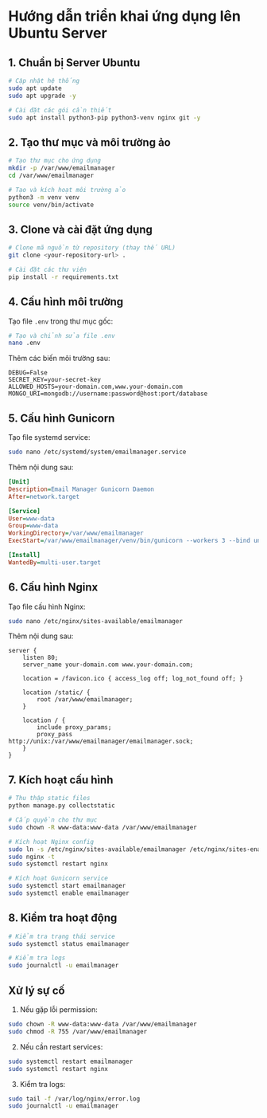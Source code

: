 # Hướng dẫn triển khai ứng dụng lên Ubuntu Server

## 1. Chuẩn bị Server Ubuntu

```bash
# Cập nhật hệ thống
sudo apt update
sudo apt upgrade -y

# Cài đặt các gói cần thiết
sudo apt install python3-pip python3-venv nginx git -y
```

## 2. Tạo thư mục và môi trường ảo

```bash
# Tạo thư mục cho ứng dụng
mkdir -p /var/www/emailmanager
cd /var/www/emailmanager

# Tạo và kích hoạt môi trường ảo
python3 -m venv venv
source venv/bin/activate
```

## 3. Clone và cài đặt ứng dụng

```bash
# Clone mã nguồn từ repository (thay thế URL)
git clone <your-repository-url> .

# Cài đặt các thư viện
pip install -r requirements.txt
```

## 4. Cấu hình môi trường

Tạo file `.env` trong thư mục gốc:

```bash
# Tạo và chỉnh sửa file .env
nano .env
```

Thêm các biến môi trường sau:

```
DEBUG=False
SECRET_KEY=your-secret-key
ALLOWED_HOSTS=your-domain.com,www.your-domain.com
MONGO_URI=mongodb://username:password@host:port/database
```

## 5. Cấu hình Gunicorn

Tạo file systemd service:

```bash
sudo nano /etc/systemd/system/emailmanager.service
```

Thêm nội dung sau:

```ini
[Unit]
Description=Email Manager Gunicorn Daemon
After=network.target

[Service]
User=www-data
Group=www-data
WorkingDirectory=/var/www/emailmanager
ExecStart=/var/www/emailmanager/venv/bin/gunicorn --workers 3 --bind unix:/var/www/emailmanager/emailmanager.sock WebDjango.wsgi:application

[Install]
WantedBy=multi-user.target
```

## 6. Cấu hình Nginx

Tạo file cấu hình Nginx:

```bash
sudo nano /etc/nginx/sites-available/emailmanager
```

Thêm nội dung sau:

```nginx
server {
    listen 80;
    server_name your-domain.com www.your-domain.com;

    location = /favicon.ico { access_log off; log_not_found off; }
    
    location /static/ {
        root /var/www/emailmanager;
    }

    location / {
        include proxy_params;
        proxy_pass http://unix:/var/www/emailmanager/emailmanager.sock;
    }
}
```

## 7. Kích hoạt cấu hình

```bash
# Thu thập static files
python manage.py collectstatic

# Cấp quyền cho thư mục
sudo chown -R www-data:www-data /var/www/emailmanager

# Kích hoạt Nginx config
sudo ln -s /etc/nginx/sites-available/emailmanager /etc/nginx/sites-enabled
sudo nginx -t
sudo systemctl restart nginx

# Kích hoạt Gunicorn service
sudo systemctl start emailmanager
sudo systemctl enable emailmanager
```

## 8. Kiểm tra hoạt động

```bash
# Kiểm tra trạng thái service
sudo systemctl status emailmanager

# Kiểm tra logs
sudo journalctl -u emailmanager
```

## Xử lý sự cố

1. Nếu gặp lỗi permission:
```bash
sudo chown -R www-data:www-data /var/www/emailmanager
sudo chmod -R 755 /var/www/emailmanager
```

2. Nếu cần restart services:
```bash
sudo systemctl restart emailmanager
sudo systemctl restart nginx
```

3. Kiểm tra logs:
```bash
sudo tail -f /var/log/nginx/error.log
sudo journalctl -u emailmanager
``` 